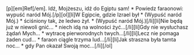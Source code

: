 [p][em]Ref[/em]. Idź, Mojżeszu, idź do Egiptu sam! * Powiedz faraonowi: wypuść naród Mój.[/p][ol][li]W Egipcie, gdzie Izrael był * (Wypuść naród Mój.) * ściśniony tak, że ledwo żył. * (Wypuść naród Mój.)[/li][li]Nie będą już w niewoli gnić... * niech idą na wolności żyć...[/li][li]Gdy nie wysłuchasz żądań Mych... * wytracę pierworodnych twych...[/li][li]Lecz nie pomaga żaden cud... * faraon ciągle trzyma lud...[/li][li]Jak straszna była tamta noc... * gdy Pan okazał Swoją moc...[/li][/ol]